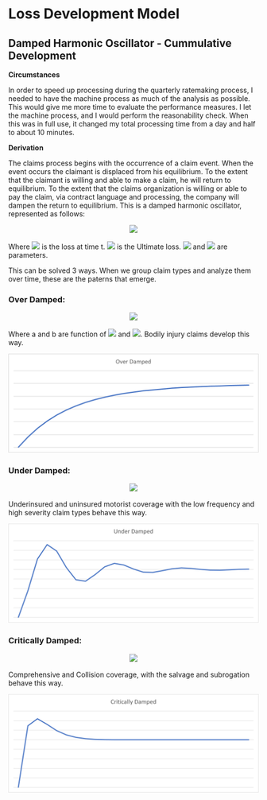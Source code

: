 # Loss Development Model
## Damped Harmonic Oscillator - Cummulative Development
<!---
Comment:
https://codecogs.com/latex/eqneditor.php
--->

__Circumstances__

In order to speed up processing during the quarterly ratemaking process, I needed to have the machine process as much of the analysis as possible.  This would give me more time to evaluate the performance measures.  I let the machine process, and I would perform the reasonability check.  When this was in full use, it changed my total processing time from a day and half to about 10 minutes.  

__Derivation__

The claims process begins with the occurrence of a claim event.  When the event occurs the claimant is displaced from his equilibrium.  To the extent that the claimant is willing and able to make a claim, he will return to equilibrium.  To the extent that the claims organization is willing or able to pay the claim, via contract language and processing, the company will dampen the return to equilibrium.  This is a damped harmonic oscillator, represented as follows:
<div align="center"><img src="https://latex.codecogs.com/gif.latex?\frac{d^{2}L(t)}{dt^{2}}+\lambda\frac{dL(t)}{dt}+\omega^2(L(t))=\omega^2(L(\infty))" /></div>

Where <img src="https://latex.codecogs.com/gif.latex?L(t)"> is the loss at time t. <img src="https://latex.codecogs.com/gif.latex?L(\infty)"> is the Ultimate loss.  <img src="https://latex.codecogs.com/gif.latex?\lambda"> and <img src="https://latex.codecogs.com/gif.latex?\omega"> are parameters.  

This can be solved 3 ways.  When we group claim types and analyze them over time, these are the paterns that emerge.  
### Over Damped: 
<div align="center"><img src="https://latex.oncodecogs.com/png.image?LDF_{cumm}=1-(C)e^{(-at)}-(1-C)e^{(-bt)}"/></div>

Where a and b are function of <img src="https://latex.oncodecogs.com/png.image?\lambda"/> and <img src="https://latex.oncodecogs.com/png.image?\omega"/>.  Bodily injury claims develop this way.  

![Over Damped](images/overdamped.png) 

### Under Damped: 
<div align="center"><img src="https://latex.oncodecogs.com/png.image?LDF_{cumm}=1+(C)sin(at)e^{(-bt)}-cos(at)e^{(-bt)}"/></div>

Underinsured and uninsured motorist coverage with the low frequency and high severity claim types behave this way.  

![Under Damped](images/underdamped.png)

### Critically Damped: 
<div align="center"><img src="https://latex.oncodecogs.com/png.image?LDF_{cumm}=1+(C)te^{(-at)}-e^{(-at)}"/></div>

Comprehensive and Collision coverage, with the salvage and subrogation behave this way.

![Critically Damped](images/criticallydamped.png)

